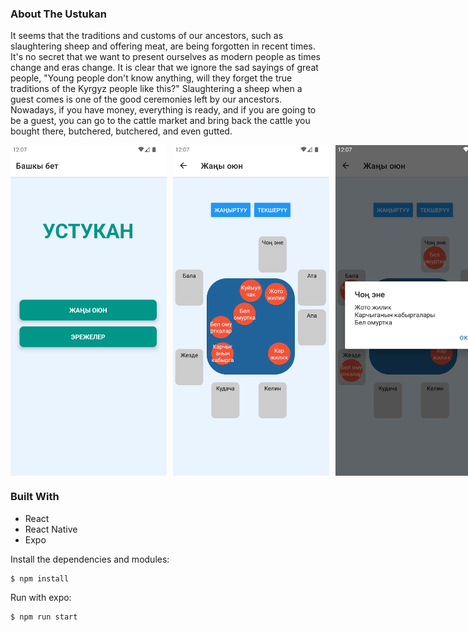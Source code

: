### About The Ustukan
It seems that the traditions and customs of our ancestors, such as slaughtering sheep and offering meat, are being forgotten in recent times. It's no secret that we want to present ourselves as modern people as times change and eras change. It is clear that we ignore the sad sayings of great people, "Young people don't know anything, will they forget the true traditions of the Kyrgyz people like this?" Slaughtering a sheep when a guest comes is one of the good ceremonies left by our ancestors. Nowadays, if you have money, everything is ready, and if you are going to be a guest, you can go to the cattle market and bring back the cattle you bought there, butchered, butchered, and even gutted.

<div style="display: flex; justify-content: space-between;">
  <img style="margin-right: 10px;" src="./assets/screens/s_1.png" width="250">
  <img style="margin-right: 10px;" src="./assets/screens/s_2.png" width="250">
  <img style="margin-right: 10px;" src="./assets/screens/s_3.png" width="250">
</div>

### Built With
- React
- React Native
- Expo

Install the dependencies and modules:
```sh
$ npm install
```

Run with expo:
```sh
$ npm run start
```